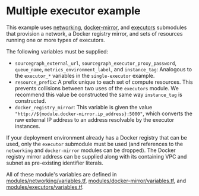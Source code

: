 # Multiple executor example

This example uses [networking](https://registry.terraform.io/modules/sourcegraph/executors/aws/0.0.27/submodules/networking), [docker-mirror](https://registry.terraform.io/modules/sourcegraph/executors/aws/0.0.27/submodules/docker-mirror), and [executors](https://registry.terraform.io/modules/sourcegraph/executors/aws/0.0.27/submodules/executors) submodules that provision a network, a Docker registry mirror, and sets of resources running one or more types of executors.

The following variables must be supplied:

- `sourcegraph_external_url`, `sourcegraph_executor_proxy_password`, `queue_name`, `metrics_environment_label`, and `instance_tag`: Analogous to the `executor_*` variables in the `single-executor` example.
- `resource_prefix`: A prefix unique to each set of compute resources. This prevents collisions between two uses of the `executors` module. We recommend this value be constructed the same way `instance_tag` is constructed.
- `docker_registry_mirror`: This variable is given the value `"http://${module.docker-mirror.ip_address}:5000"`, which converts the raw external IP address to an address resolvable by the executor instances.

If your deployment environment already has a Docker registry that can be used, only the `executor` submodule must be used (and references to the `networking` and `docker-mirror` modules can be dropped). The Docker registry mirror address can be supplied along with its containing VPC and subnet as pre-existing identifier literals.

All of these module's variables are defined in [modules/networking/variables.tf](https://github.com/sourcegraph/terraform-aws-executors/blob/v0.0.27/modules/networking/variables.tf), [modules/docker-mirror/variables.tf](https://github.com/sourcegraph/terraform-aws-executors/blob/v0.0.27/modules/docker-mirror/variables.tf), and [modules/executors/variables.tf](https://github.com/sourcegraph/terraform-aws-executors/blob/v0.0.27/modules/executors/variables.tf).
